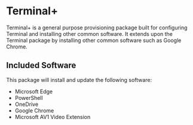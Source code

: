 # Terminal+

Terminal+ is a general purpose provisioning package built for configuring Terminal and installing other common software.
It extends upon the Terminal package by installing other common software such as Google Chrome.

## Included Software

This package will install and update the following software:

* Microsoft Edge
* PowerShell
* OneDrive
* Google Chrome
* Microsoft AV1 Video Extension